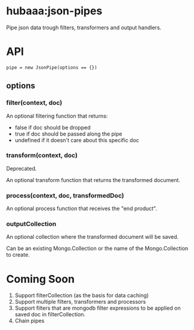 # hubaaa:json-pipes

Pipe json data trough filters, transformers and output handlers.

# API

`pipe = new JsonPipe(options == {})`

## options

### filter(context, doc)

An optional filtering function that returns:
- false if doc should be dropped
- true if doc should be passed along the pipe
- undefined if it doesn't care about this specific doc

### transform(context, doc)

Deprecated.

An optional transform function that returns the transformed document.

### process(context, doc, transformedDoc)

An optional process function that receives the "end product".

### outputCollection

An optional collection where the transformed document will be saved.

Can be an existing Mongo.Collection or the name of the Mongo.Collection to create.

# Coming Soon

1. Support filterCollection (as the basis for data caching)
2. Support multiple filters, transformers and processors
3. Support filters that are mongodb filter expressions to be applied on saved doc in filterCollection.
4. Chain pipes
